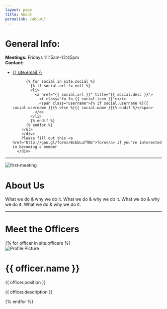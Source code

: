 ```yaml
---
layout: page
title: About
permalink: /about/
---
```


<div class="About">
  <div class="General-Info">
    <h1> General Info: </h1>
      <div class="Info-Elements">
      <b>Meetings:</b> Fridays 11:15am-12:45pm <br>
      <b>Contact: </b>
        <div class="site-contact">
        <ul class="social-media-list">
          <li>
            <a href="mailto:{{ site.email }}">
              <i class="fa fa-envelope-o"></i>
              <span class="username">{{ site.email }}</span>
            </a>
          </li>

          {% for social in site.social %}
            {% if social.url != null %}
            <li>
              <a href="{{ social.url }}" title="{{ social.desc }}">
                <i class="fa fa-{{ social.icon }}"></i>
                <span class="username">{% if social.username %}{{ social.username }}{% else %}{{ social.name }}{% endif %}</span>
              </a>
            </li>
            {% endif %}
          {% endfor %}
        </ul>
        </div>
        Please fill out this <a href="http://goo.gl/forms/BcbbLufTNb">form</a> if you're interested in becoming a member 
      </div>
  </div>
  
  <hr>
  
  <div class="about-section">
     <img src="{{ site.baseurl }}/assets/imgs/fight-for-15.jpg" title="first-meeting" class="image">
     <div class="about-content">
     <h1> About Us </h1>
     <p> What we do & why we do it. What we do & why we do it. What we do & why we do it. What we do & why we do it.</p>
     </div> 
  </div>
 
 <hr>
 
 <div class="about-section">
 <h1> Meet the Officers </h1>
 {% for officer in site.officers %}
 <div class="officer">
  <img src="{{ site.baseurl }}{{ officer.img }}" title="Profile Picture" class="profile">
  <div class="content">
      <h1 class="officer-title"> {{ officer.name }} </h1>
      <p class="officer-position"> {{ officer.position }} </p>
      <p>{{ officer.description }}</p>
  </div>
 </div>
 {% endfor %}
 
 </div>
  
</div>


